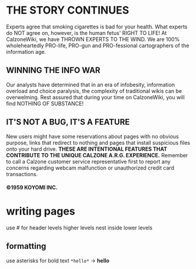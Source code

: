 # THE STORY CONTINUES
Experts agree that smoking cigarettes is bad for your health. What experts do NOT agree on, however, is the human fetus' RIGHT TO LIFE! At CalzoneWiki, we have THROWN EXPERTS TO THE WIND. We are 100% wholeheartedly PRO-life, PRO-gun and PRO-fessional cartographers of the information age. 
## WINNING THE INFO WAR
Our analysts have determined that in an era of infobesity, information overload and choice paralysis, the complexity of traditional wikis can be overwelming. Rest assured that during your time on CalzoneWiki, you will find NOTHING OF SUBSTANCE! 
## IT'S NOT A BUG, IT'S A FEATURE
New users might have some reservations about pages with no obvious purpose, links that redirect to nothing and pages that install suspicious files onto your hard drive. **THESE ARE INTENTIONAL FEATURES THAT CONTRIBUTE TO THE UNIQUE CALZONE A.R.G. EXPERIENCE.** Remember to call a Calzone customer service representative first to report any concerns regarding webcam malfunction or unauthorized credit card transactions. 
#### ©1959 KOYOMI INC. 



# writing pages
use # for header levels
higher levels nest inside lower levels

## formatting
use asterisks for bold text
`*hello*` -> **hello**